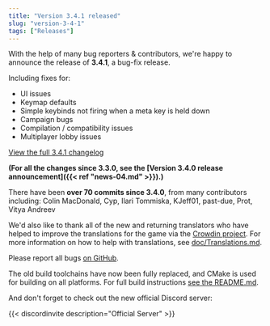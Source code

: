 ```yaml
---
title: "Version 3.4.1 released"
slug: "version-3-4-1"
tags: ["Releases"]
---
```


With the help of many bug reporters & contributors, we're happy to announce the release of **3.4.1**, a bug-fix release.

Including fixes for:
- UI issues
- Keymap defaults
- Simple keybinds not firing when a meta key is held down
- Campaign bugs
- Compilation / compatibility issues
- Multiplayer lobby issues

[View the full 3.4.1 changelog](https://github.com/Warzone2100/warzone2100/raw/3.4.1/ChangeLog)

**(For all the changes since 3.3.0, see the [Version 3.4.0 release announcement]({{< ref "news-04.md" >}}).)**

There have been **over 70 commits since 3.4.0**, from many contributors including: Colin MacDonald, Cyp, Ilari Tommiska, KJeff01, past-due, Prot, Vitya Andreev

We'd also like to thank all of the new and returning translators who have helped to improve the translations for the game via the [Crowdin project](https://crowdin.com/project/warzone2100). For more information on how to help with translations, see [doc/Translations.md](https://github.com/Warzone2100/warzone2100/blob/master/doc/Translations.md#how-do-i-help-translate).

Please report all bugs [on GitHub](https://github.com/Warzone2100/warzone2100/issues).

The old build toolchains have now been fully replaced, and CMake is used for building on all platforms. For full build instructions [see the README.md](https://github.com/Warzone2100/warzone2100/blob/3.4.1/README.md#how-to-build).

And don't forget to check out the new official Discord server:

{{< discordinvite description="Official Server" >}}
